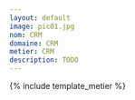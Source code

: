 ```yaml
---
layout: default
image: pic01.jpg
nom: CRM
domaine: CRM
metier: CRM
description: TODO
---
```

{% include template_metier %}